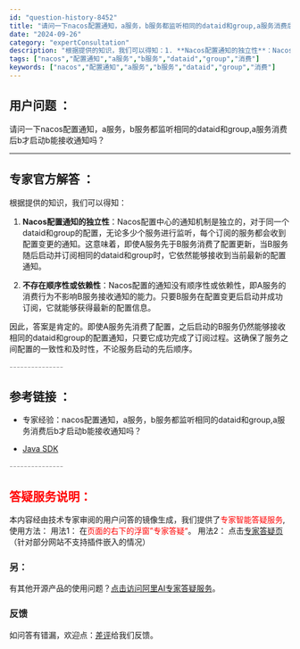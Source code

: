 ```yaml
---
id: "question-history-8452"
title: "请问一下nacos配置通知，a服务，b服务都监听相同的dataid和group,a服务消费后b才启动b能接"
date: "2024-09-26"
category: "expertConsultation"
description: "根据提供的知识，我们可以得知：1. **Nacos配置通知的独立性**：Nacos配置中心的通知机制是独立的，对于同一个dataid和group的配置，无论多少个服务进行监听，每个订阅的服务都会收到配置变更的通知。这意味着，即使A服务先于B服务消费了配置更新，当B服务随后启动并订阅相同的dataid"
tags: ["nacos","配置通知","a服务","b服务","dataid","group","消费"]
keywords: ["nacos","配置通知","a服务","b服务","dataid","group","消费"]
---
```


## 用户问题 ： 
 请问一下nacos配置通知，a服务，b服务都监听相同的dataid和group,a服务消费后b才启动b能接收通知吗？  

---------------
## 专家官方解答 ：

根据提供的知识，我们可以得知：

1. **Nacos配置通知的独立性**：Nacos配置中心的通知机制是独立的，对于同一个dataid和group的配置，无论多少个服务进行监听，每个订阅的服务都会收到配置变更的通知。这意味着，即使A服务先于B服务消费了配置更新，当B服务随后启动并订阅相同的dataid和group时，它依然能够接收到当前最新的配置通知。

2. **不存在顺序性或依赖性**：Nacos配置的通知没有顺序性或依赖性，即A服务的消费行为不影响B服务接收通知的能力。只要B服务在配置变更后启动并成功订阅，它就能够获得最新的配置信息。

因此，答案是肯定的。即使A服务先消费了配置，之后启动的B服务仍然能够接收相同的dataid和group的配置通知，只要它成功完成了订阅过程。这确保了服务之间配置的一致性和及时性，不论服务启动的先后顺序。


<font color="#949494">---------------</font> 


## 参考链接 ：

* 专家经验：nacos配置通知，a服务，b服务都监听相同的dataid和group,a服务消费后b才启动b能接收通知吗？ 
 
 * [Java SDK](https://nacos.io/docs/latest/guide/user/sdk)


 <font color="#949494">---------------</font> 
 


## <font color="#FF0000">答疑服务说明：</font> 

本内容经由技术专家审阅的用户问答的镜像生成，我们提供了<font color="#FF0000">专家智能答疑服务</font>,使用方法：
用法1： 在<font color="#FF0000">页面的右下的浮窗”专家答疑“</font>。
用法2： 点击[专家答疑页](https://answer.opensource.alibaba.com/docs/intro)（针对部分网站不支持插件嵌入的情况）
### 另：


有其他开源产品的使用问题？[点击访问阿里AI专家答疑服务](https://answer.opensource.alibaba.com/docs/intro)。
### 反馈
如问答有错漏，欢迎点：[差评](https://ai.nacos.io/user/feedbackByEnhancerGradePOJOID?enhancerGradePOJOId=13669)给我们反馈。
